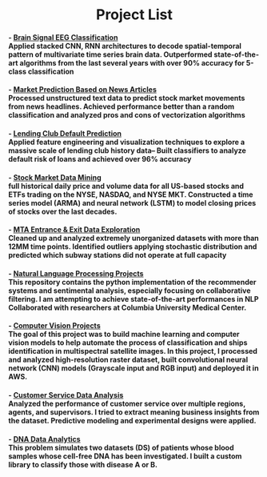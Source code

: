 <h1 align='center'> Project List </h1>
 
 
#### - <a href="https://github.com/Kearlay/research/blob/master/eeg_tensorflow.ipynb">Brain Signal EEG Classification </a><br> Applied stacked CNN, RNN architectures to decode spatial-temporal pattern of multivariate time series brain data. Outperformed state-of-the-art algorithms from the last several years with over 90% accuracy for 5-class classification

#### - <a href="https://github.com/Kearlay/market_prediction/blob/master/market_prediction_news.ipynb"> Market Prediction Based on News Articles </a><br>Processed unstructured text data to predict stock market movements from news headlines. Achieved performance better than a random classification and analyzed pros and cons of vectorization algorithms

#### - <a href="https://github.com/Kearlay/lending_club_classification/blob/master/lending_club_classification.ipynb"> Lending Club Default Prediction </a> <br> Applied feature engineering and visualization techniques to explore a massive scale of lending club history data– Built classifiers to analyze default risk of loans and achieved over 96% accuracy

#### - <a href="https://github.com/Kearlay/market_data_mining/blob/master/market_data_mining.ipynb">Stock Market Data Mining</a><br> full historical daily price and volume data for all US-based stocks and ETFs trading on the NYSE, NASDAQ, and NYSE MKT. Constructed a time series model (ARMA) and neural network (LSTM) to model closing prices of stocks over the last decades.

#### - <a href="https://github.com/Kearlay/data_analyis/blob/master/data_analysis.ipynb">MTA Entrance \& Exit Data Exploration</a><br> Cleaned up and analyzed extremely unorganized datasets with more than 12MM time points. Identified outliers applying stochastic distribution and predicted which subway stations did not operate at full capacity

#### - <a href="https://github.com/Kearlay/NLP-project">Natural Language Processing Projects</a><br> This repository contains the python implementation of the recommender systems and sentimental analysis, especially focusing on collaborative filtering. I am attempting to achieve state-of-the-art performances in NLP Collaborated with researchers at Columbia University Medical Center.

#### - <a href="https://github.com/Kearlay/vision">Computer Vision Projects</a><br> The goal of this project was to build machine learning and computer vision models to help automate the process of classification and ships identification in multispectral satellite images. In this project, I processed and analyzed high-resolution raster dataset, built convolutional neural network (CNN) models (Grayscale input and RGB input) and deployed it in AWS.


#### - <a href="https://github.com/Kearlay/data_analyis/blob/master/customer_call/customer_call_analysis.ipynb">Customer Service Data Analysis</a><br> Analyzed the performance of customer service over multiple regions, agents, and supervisors. I tried to extract meaning business insights from the dataset. Predictive modeling and experimental designs were applied.


#### - <a href="https://github.com/Kearlay/dna_disease_classification/blob/master/dna_disease_classification.ipynb">DNA Data Analytics</a><br> This problem simulates two datasets (DS) of patients whose blood samples whose cell-free DNA has been investigated. I built a custom library to classify those with disease A or B.
